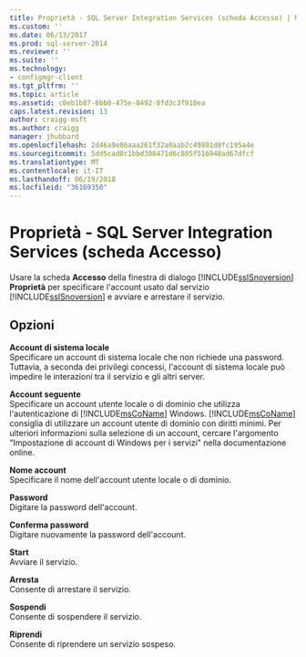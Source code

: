 ```yaml
---
title: Proprietà - SQL Server Integration Services (scheda Accesso) | Microsoft Docs
ms.custom: ''
ms.date: 06/13/2017
ms.prod: sql-server-2014
ms.reviewer: ''
ms.suite: ''
ms.technology:
- configmgr-client
ms.tgt_pltfrm: ''
ms.topic: article
ms.assetid: c0eb1b87-6bb0-475e-8492-0fd3c3f910ea
caps.latest.revision: 13
author: craigg-msft
ms.author: craigg
manager: jhubbard
ms.openlocfilehash: 2d46a9e86aaa261f32a0aab2c49891d8fc195a4e
ms.sourcegitcommit: 5dd5cad0c1bbd308471d6c885f516948ad67dfcf
ms.translationtype: MT
ms.contentlocale: it-IT
ms.lasthandoff: 06/19/2018
ms.locfileid: "36169350"
---
```

# <a name="sql-server-integration-services-properties-log-on-tab"></a>Proprietà - SQL Server Integration Services (scheda Accesso)
  Usare la scheda **Accesso** della finestra di dialogo [!INCLUDE[ssISnoversion](../../includes/ssisnoversion-md.md)] **Proprietà** per specificare l'account usato dal servizio [!INCLUDE[ssISnoversion](../../includes/ssisnoversion-md.md)] e avviare e arrestare il servizio.  
  
## <a name="options"></a>Opzioni  
 **Account di sistema locale**  
 Specificare un account di sistema locale che non richiede una password. Tuttavia, a seconda dei privilegi concessi, l'account di sistema locale può impedire le interazioni tra il servizio e gli altri server.  
  
 **Account seguente**  
 Specificare un account utente locale o di dominio che utilizza l'autenticazione di [!INCLUDE[msCoName](../../includes/msconame-md.md)] Windows. [!INCLUDE[msCoName](../../includes/msconame-md.md)] consiglia di utilizzare un account utente di dominio con diritti minimi. Per ulteriori informazioni sulla selezione di un account, cercare l'argomento "Impostazione di account di Windows per i servizi" nella documentazione online.  
  
 **Nome account**  
 Specificare il nome dell'account utente locale o di dominio.  
  
 **Password**  
 Digitare la password dell'account.  
  
 **Conferma password**  
 Digitare nuovamente la password dell'account.  
  
 **Start**  
 Avviare il servizio.  
  
 **Arresta**  
 Consente di arrestare il servizio.  
  
 **Sospendi**  
 Consente di sospendere il servizio.  
  
 **Riprendi**  
 Consente di riprendere un servizio sospeso.  
  
  